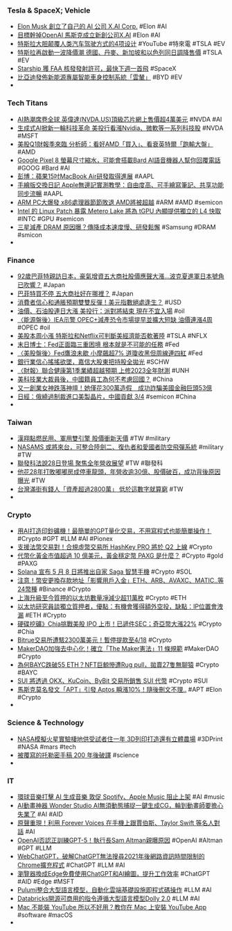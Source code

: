 ### Tesla & SpaceX; Vehicle
- [Elon Musk 創立了自己的 AI 公司 X.AI Corp.](https://chinese.engadget.com/elon-musk-has-created-his-own-artificial-intelligence-company-060033178.html) #Elon #AI
- [目標幹掉OpenAI 馬斯克成立新創公司X.AI](https://m.cnyes.com/news/id/5145769) #Elon #AI
- [特斯拉大胆颠覆人类汽车驾驶方式的4项设计](https://www.youtube.com/watch?v=-9J-aqKiN60) #YouTube #特來電 #TSLA #EV
- [特斯拉再啟動一波降價潮 德國、丹麥、新加坡和以色列同日調降售價](https://m.cnyes.com/news/id/5145586) #TSLA #EV
- [Starship 獲 FAA 核發發射許可，最快下週一首飛](https://chinese.engadget.com/starship-獲-faa-核發發射許可，最快下週一首飛-103039847.html) #SpaceX
- [比亞迪發佈新能源專屬智能車身控制系統「雲輦」](https://n.yam.com/Article/20230412882698) #BYD #EV
-
### Tech Titans
- [AI熱潮席卷全球 英偉達(NVDA.US)頂級芯片網上售價超4萬美元](https://hk.investing.com/news/stock-market-news/article-320112) #NVDA #AI
- [生成式AI掀新一輪科技革命 美投行看漲Nvidia、微軟等一系列科技股](https://m.cnyes.com/news/id/5145782) #NVDA #MSFT
- [美股Q1財報季來臨 分析師：看好AMD「買入」、看衰英特爾「跑輸大盤」](https://tw.news.yahoo.com/美股q1財報季來臨-分析師-看好amd-買入-看衰英特爾-032953289.html) #AMD
- [Google Pixel 8 螢幕尺寸縮水，可能會搭載Bard AI語音機器人幫你回覆電話](https://www.techbang.com/posts/105436-google-pixel-8-series-phones-will-be-equipped-with-a-616-67) #GOOG #Bard #AI
- [彭博：蘋果15吋MacBook Air研發取得進展](https://news.cnyes.com/news/id/5145770) #AAPL
- [手繪版交換日記 Apple無邊記實測教學：自由度高、可手繪寫筆記、共享功能同步流暢](https://www.cool3c.com/article/192047) #AAPL
- [ARM PC大爆發 x86處理器節節敗退 AMD將被超越](https://news.xfastest.com/others/126636/arm-x86-pc-market-share/) #ARM #AMD #semicon
- [Intel 的 Linux Patch 暴露 Metero Lake 將為 tGPU 內顯提供獨立的 L4 快取](https://www.cool3c.com/article/192110) #INTC #GPU #semicon
- [三星減產 DRAM 原因曝？傳降成本速度慢、研發鬆懈](https://technews.tw/2023/04/14/reasons-for-samsung-to-reduce-dram-production/) #Samsung #DRAM #smicon
-
### Finance
- [92歲巴菲特親訪日本，豪氣增資五大商社股價應聲大漲…波克夏進軍日本號角已吹響？](https://tw.news.yahoo.com/92歲巴菲特親訪日本-豪氣增資五大商社股價應聲大漲-波克夏進軍日本號角已吹響-024255897.html) #Japan
- [巴菲特買不停 五大商社好在哪裡？](https://ec.ltn.com.tw/article/breakingnews/4268053) #Japan
- [消費者信心和通脹預期雙雙反彈！美元指數絕處逢生？](https://www.dailyfxasia.com/cn/cmarkets/20230414-23714.html) #USD
- [油價、石油股連日大漲 美投行：派對將結束 現在不宜入場](https://news.cnyes.com/news/id/5145781) #oil
- [〈能源盤後〉IEA示警 OPEC+減產恐令市場提早並擴大短缺 油價連漲4周](https://news.cnyes.com/news/id/5145584) #OPEC #oil
- [美股本周小漲 特斯拉和Netflix可判斷美經濟能否軟著陸](https://money.udn.com/money/story/5599/7100268) #TSLA #NFLX
- [末日博士：Fed正面臨三重困境 根本就是不可能的任務](https://m.cnyes.com/news/id/5145228) #Fed
- [〈美股盤後〉Fed鷹浪未歇 小摩飆超7% 道瓊收黑但周線連四紅](https://news.cnyes.com/news/id/5145777) #Fed
- [銀行業信心搖搖欲墜，嘉信大股東把持股全拋光](https://technews.tw/2023/04/14/charles-schwab-corporation-largest-shareholder/) #SCHW
- [〈財報〉聯合健康第1季業績超越預期 上修2023全年財測](https://m.cnyes.com/news/id/5145483) #UNH
- [美科技業大裁員後，中國籍員工為何不考慮回國？](https://www.gvm.com.tw/article/101692) #China
- [又一創業女神跌落神壇！她僅花300萬造假　成功詐騙美國金融巨頭53億](https://today.line.me/tw/v2/article/OpJM6pE)
- [日經：俄繞過制裁進口美製晶片，中國貢獻 3/4](https://technews.tw/2023/04/13/russia-import-chip-china/) #semicon #China
-
### Taiwan
- [漢翔點燃民用、軍用雙引擎 股價衝新天價](https://news.cnyes.com/news/id/5145611) #TW #military
- [NASAMS 或將來台，可整合陸劍二、復仇者和愛國者防空飛彈系統](https://technews.tw/2023/04/14/usa-is-going-to-sell-nasams-to-taiwan/) #military #TW
- [聯發科法說28日登場 聚焦全年營收展望](https://m.cnyes.com/news/id/5145515) #TW #聯發科
- [他花28年打敗嘟嘟房成停車龍頭，年營收逾30億、股價破百，成功背後原因曝光](https://news.cnyes.com/news/id/5145155) #TW
- [台灣滿街有錢人「資產超過2800萬」 低於這數字就算窮](https://today.line.me/tw/v2/article/nXN3O6x) #TW
-
### Crypto
- [用AI打造印鈔礦機！最簡單的GPT量化交易，不用寫程式也能簡單操作！](https://www.youtube.com/watch?v=iNfvEjraKJA) #Crypto #GPT #LLM #AI #Pionex
- [支援法幣交易對！合規虛幣交易所 HashKey PRO 將於 Q2 上線](https://blockcast.it/2023/04/14/hashkey-pro-targets-to-launch-with-fiat-trading-pairs-in-q2-of-2023/) #Crypto
- [代幣化黃金市值超過 10 億美元，黃金穩定幣 PAXG 是什麼？](https://abmedia.io/tokenzized-gold-market-value-exceed-1bio) #Crypto #gold #PAXG
- [Solana 宣布 5 月 8 日將推出自家 Saga 智慧手機](https://blockcast.it/2023/04/14/mica-daily-0414/) #Crypto #SOL
- [注意！幣安更換存款地址「影響用戶入金」ETH、ARB、AVAXC、MATIC..等24幣種](https://www.blocktempo.com/binance-changes-deposit-address-included-ethereum-with-tss-security/) #Binance #Crypto
- [上海升級至今質押的以太坊數量凈減少超11萬枚](https://m.cnyes.com/news/id/5145857) #Crypto #ETH
- [以太坊研究員談獨立質押者，優點：有機會獲得額外空投，缺點：IP位置會洩漏](https://abmedia.io/ethereum-researcher-talks-about-solo-staker) #ETH #Crypto
- [硬碟挖礦》Chia挑戰美股 IPO 上市！已遞件SEC；奇亞幣大漲22%](https://www.blocktempo.com/chia-network-has-filed-a-draft-registration-statement-to-sec/) #Crypto #Chia
- [Bitrue交易所遭駭2300萬美元！暫停提款至4/18](https://www.blocktempo.com/hot-wallet-of-bitrue-exchange-hacked-for-23m-dollars/) #Crypto
- [MakerDAO加強去中心化！確立「The Maker憲法」11 條規範](https://www.blocktempo.com/the-maker-constitution-will-makerdao-find-new-core-developers-in-time-or/) #MakerDAO #Crypto
- [為何BAYC跌破55 ETH？NFT巨鯨慘遭Rug pull，拋賣27隻無聊猿](https://www.blocktempo.com/nft-whale-sold-27-almost-all-bayc/) #Crypto #BAYC
- [SUI 將透過 OKX、KuCoin、ByBit 交易所銷售 SUI 代幣](https://blockcast.it/2023/04/15/sui-token-sale-on-okx-kucoin-bybit/) #Crypto #SUI
- [馬斯克莫名發文「APT」引發 Aptos 瞬漲10%！隨後刪文不理..](https://www.blocktempo.com/elon-tweet-apt-and-token-raise/) #APT #Elon #Crypto
-
### Science & Technology
- [NASA模擬火星實驗棲地供受試者住一年 3D列印打造還有立體農場](https://chicagochinesetimes.com/2023/04/13/nasa模擬火星實驗棲地供受試者住一年-3d列印打造還有/) #3DPrint #NASA #mars #tech
- [被覆寫的托勒密手稿 200 年後破譯](https://technews.tw/2023/04/15/hidden-ptolemy-text-printed-beneath-a-latin-manuscript-deciphered-after-200-years/) #science
-
### IT
- [環球音樂打擊 AI 生成音樂  敦促 Spotify、Apple Music 阻止上架](https://unwire.hk/2023/04/13/ai-spotify%E3%80%81apple-music/fun-tech/) #AI #music
- [AI動畫神器 Wonder Studio AI無須動態捕捉一鍵生成CG，輪到動畫師要擔心失業了](https://www.techbang.com/posts/105317-the-video-of-robots-rebelling-against-humans-exploded-and) #AI #AID
- [原聲重現！利用 Forever Voices 在手機上跟賈伯斯、Taylor Swift 等名人對話](https://applealmond.com/posts/182133) #AI
- [OpenAI否認正訓練GPT-5！執行長Sam Altman親曝原因](https://www.blocktempo.com/openai-ceo-confirms-the-company-isnt-training-gpt-5/) #OpenAI #Altman #GPT #LLM
- [WebChatGPT，破解ChatGPT無法搜尋2021年後網路資訊時間限制的Chrome擴充程式](https://www.techbang.com/posts/105189-webchatgpt-let-chatgpt-expand-network-information-after-2021) #ChatGPT #LLM #AI
- [瀏覽器換成Edge免費使用ChatGPT和AI繪圖，提升工作效率](https://www.techbang.com/posts/105198-microsfot-edge-chatgpt) #ChatGPT #AID #Edge #MSFT
- [Pulumi整合大型語言模型，自動化雲端基礎設施即程式碼操作](https://www.ithome.com.tw/news/156423) #LLM #AI
- [Databricks開源可商用的指令遵循大型語言模型Dolly 2.0](https://www.ithome.com.tw/news/156407) #LLM #AI
- [Mac 不能裝 YouTube 所以不好用？教你在 Mac 上安裝 YouTube App](https://applealmond.com/posts/182613) #software #macOS
-